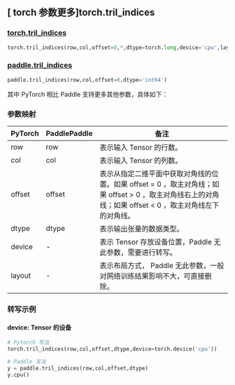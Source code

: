 ## [ torch 参数更多]torch.tril_indices

### [torch.tril_indices](https://pytorch.org/docs/stable/generated/torch.tril_indices.html?highlight=tril_indices#torch.tril_indices)

```python
torch.tril_indices(row,col,offset=0,*,dtype=torch.long,device='cpu',layout=torch.strided)
```

### [paddle.tril_indices](https://www.paddlepaddle.org.cn/documentation/docs/zh/api/paddle/tril_indices_cn.html)

```python
paddle.tril_indices(row,col,offset=0,dtype='int64')
```

其中 PyTorch 相比 Paddle 支持更多其他参数，具体如下：

### 参数映射
| PyTorch | PaddlePaddle | 备注 |
| ------- | ------- | ------- |
| row | row | 表示输入 Tensor 的行数。 |
| col | col | 表示输入 Tensor 的列数。 |
| offset | offset | 表示从指定二维平面中获取对角线的位置。如果 offset = 0 ，取主对角线；如果 offset > 0 ，取主对角线右上的对角线；如果 offset < 0 ，取主对角线左下的对角线。 |
| dtype | dtype | 表示输出张量的数据类型。 |
| device | - | 表示 Tensor 存放设备位置，Paddle 无此参数，需要进行转写。 |
| layout | - | 表示布局方式， Paddle 无此参数，一般对网络训练结果影响不大，可直接删除。 |

### 转写示例

#### device: Tensor 的设备

```python
# Pytorch 写法
torch.tril_indices(row,col,offset,dtype,device=torch.device('cpu'))

# Paddle 写法
y = paddle.tril_indices(row,col,offset,dtype)
y.cpu()
```
